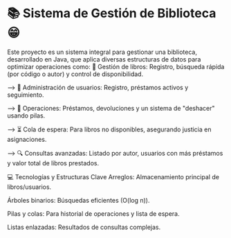 
# 📚 Sistema de Gestión de Biblioteca 😁

Este proyecto es un sistema integral para gestionar una biblioteca, desarrollado en Java, que aplica diversas estructuras de datos para optimizar operaciones como:
📖 Gestión de libros: Registro, búsqueda rápida (por código o autor) y control de disponibilidad.

-->  👥 Administración de usuarios: Registro, préstamos activos y seguimiento.

-->  🔄 Operaciones: Préstamos, devoluciones y un sistema de "deshacer" usando pilas.

-->  ⏳ Cola de espera: Para libros no disponibles, asegurando justicia en asignaciones.

-->  🔍 Consultas avanzadas: Listado por autor, usuarios con más préstamos y valor total de libros prestados.

💻 Tecnologías y Estructuras Clave
Arreglos: Almacenamiento principal de libros/usuarios.

Árboles binarios: Búsquedas eficientes (O(log n)).

Pilas y colas: Para historial de operaciones y lista de espera.

Listas enlazadas: Resultados de consultas complejas.
